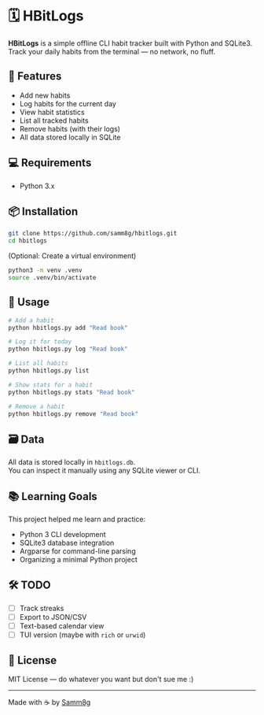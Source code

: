 # 🗓️ HBitLogs

**HBitLogs** is a simple offline CLI habit tracker built with Python and SQLite3.  
Track your daily habits from the terminal — no network, no fluff.

## 🔧 Features

- Add new habits
- Log habits for the current day
- View habit statistics
- List all tracked habits
- Remove habits (with their logs)
- All data stored locally in SQLite

## 💻 Requirements

- Python 3.x

## 📦 Installation

```bash
git clone https://github.com/samm8g/hbitlogs.git
cd hbitlogs
```

(Optional: Create a virtual environment)
```bash
python3 -m venv .venv
source .venv/bin/activate
```

## 🚀 Usage

```bash
# Add a habit
python hbitlogs.py add "Read book"

# Log it for today
python hbitlogs.py log "Read book"

# List all habits
python hbitlogs.py list

# Show stats for a habit
python hbitlogs.py stats "Read book"

# Remove a habit
python hbitlogs.py remove "Read book"
```

## 🗃️ Data

All data is stored locally in `hbitlogs.db`.  
You can inspect it manually using any SQLite viewer or CLI.

## 📚 Learning Goals

This project helped me learn and practice:

- Python 3 CLI development
- SQLite3 database integration
- Argparse for command-line parsing
- Organizing a minimal Python project

## 🛠️ TODO

- [ ] Track streaks
- [ ] Export to JSON/CSV
- [ ] Text-based calendar view
- [ ] TUI version (maybe with `rich` or `urwid`)

## 📄 License

MIT License — do whatever you want but don't sue me :)

---

Made with ☕ by [Samm8g](https://github.com/samm8g)
